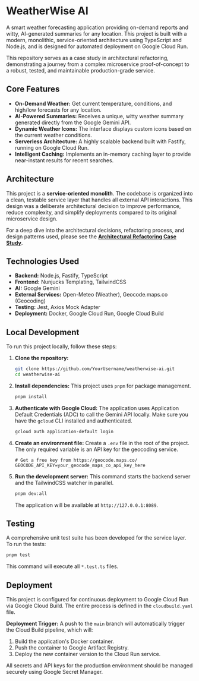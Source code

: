 # WeatherWise AI

A smart weather forecasting application providing on-demand reports and witty, AI-generated summaries for any location. This project is built with a modern, monolithic, service-oriented architecture using TypeScript and Node.js, and is designed for automated deployment on Google Cloud Run.

This repository serves as a case study in architectural refactoring, demonstrating a journey from a complex microservice proof-of-concept to a robust, tested, and maintainable production-grade service.

## Core Features

-   **On-Demand Weather:** Get current temperature, conditions, and high/low forecasts for any location.
-   **AI-Powered Summaries:** Receives a unique, witty weather summary generated directly from the Google Gemini API.
-   **Dynamic Weather Icons:** The interface displays custom icons based on the current weather conditions.
-   **Serverless Architecture:** A highly scalable backend built with Fastify, running on Google Cloud Run.
-   **Intelligent Caching:** Implements an in-memory caching layer to provide near-instant results for recent searches.

## Architecture

This project is a **service-oriented monolith**. The codebase is organized into a clean, testable service layer that handles all external API interactions. This design was a deliberate architectural decision to improve performance, reduce complexity, and simplify deployments compared to its original microservice design.

For a deep dive into the architectural decisions, refactoring process, and design patterns used, please see the **[Architectural Refactoring Case Study](./docs/refactoring_summary.md)**.

## Technologies Used

-   **Backend:** Node.js, Fastify, TypeScript
-   **Frontend:** Nunjucks Templating, TailwindCSS
-   **AI:** Google Gemini
-   **External Services:** Open-Meteo (Weather), Geocode.maps.co (Geocoding)
-   **Testing:** Jest, Axios Mock Adapter
-   **Deployment:** Docker, Google Cloud Run, Google Cloud Build

## Local Development

To run this project locally, follow these steps:

1.  **Clone the repository:**
    ```bash
    git clone https://github.com/YourUsername/weatherwise-ai.git
    cd weatherwise-ai
    ```

2.  **Install dependencies:**
    This project uses `pnpm` for package management.
    ```bash
    pnpm install
    ```

3.  **Authenticate with Google Cloud:**
    The application uses Application Default Credentials (ADC) to call the Gemini API locally. Make sure you have the `gcloud` CLI installed and authenticated.
    ```bash
    gcloud auth application-default login
    ```

4.  **Create an environment file:**
    Create a `.env` file in the root of the project. The only required variable is an API key for the geocoding service.
    ```
    # Get a free key from https://geocode.maps.co/
    GEOCODE_API_KEY=your_geocode_maps_co_api_key_here
    ```

5.  **Run the development server:**
    This command starts the backend server and the TailwindCSS watcher in parallel.
    ```bash
    pnpm dev:all
    ```
    The application will be available at `http://127.0.0.1:8089`.

## Testing

A comprehensive unit test suite has been developed for the service layer. To run the tests:
```bash
pnpm test
```
This command will execute all `*.test.ts` files.

## Deployment

This project is configured for continuous deployment to Google Cloud Run via Google Cloud Build. The entire process is defined in the `cloudbuild.yaml` file.

**Deployment Trigger:** A push to the `main` branch will automatically trigger the Cloud Build pipeline, which will:
1.  Build the application's Docker container.
2.  Push the container to Google Artifact Registry.
3.  Deploy the new container version to the Cloud Run service.

All secrets and API keys for the production environment should be managed securely using Google Secret Manager. 